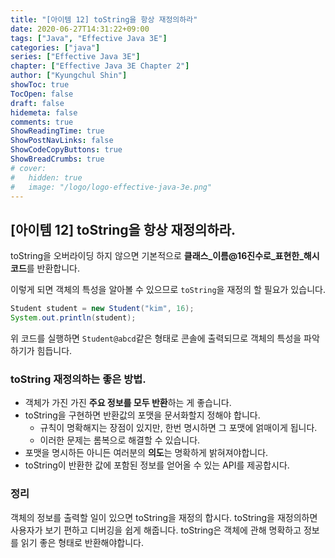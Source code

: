 ```yaml
---
title: "[아이템 12] toString을 항상 재정의하라"
date: 2020-06-27T14:31:22+09:00
tags: ["Java", "Effective Java 3E"]
categories: ["java"]
series: ["Effective Java 3E"]
chapter: ["Effective Java 3E Chapter 2"]
author: ["Kyungchul Shin"]
showToc: true
TocOpen: false
draft: false
hidemeta: false
comments: true
ShowReadingTime: true
ShowPostNavLinks: false
ShowCodeCopyButtons: true
ShowBreadCrumbs: true
# cover:
#   hidden: true
#   image: "/logo/logo-effective-java-3e.png"
---
```

## [아이템 12] toString을 항상 재정의하라.
toString을 오버라이딩 하지 않으면 기본적으로 **클래스_이름@16진수로_표현한_해시코드**를 반환합니다.

이렇게 되면 객체의 특성을 알아볼 수 있으므로 `toString`을 재정의 할 필요가 있습니다.
``` java
Student student = new Student("kim", 16);
System.out.println(student);
```
위 코드를 실행하면 `Student@abcd`같은 형태로 콘솔에 출력되므로 객체의 특성을 파악하기가 힘듭니다.

### **toString 재정의하는 좋은 방법.**
- 객체가 가진 가진 **주요 정보를 모두 반환**하는 게 좋습니다.
- toString을 구현하면 반환값의 포맷을 문서화할지 정해야 합니다.
  - 규칙이 명확해지는 장점이 있지만, 한번 명시하면 그 포맷에 얽매이게 됩니다.
  - 이러한 문제는 롬복으로 해결할 수 있습니다.
- 포맷을 명시하든 아니든 여러분의 **의도**는 명확하게 밝혀져야합니다.
- toString이 반환한 값에 포함된 정보를 얻어올 수 있는 API를 제공합시다.

### **정리**
객체의 정보를 출력할 일이 있으면 toString을 재정의 합시다. toString을 재정의하면 사용자가 보기 편하고 디버깅을 쉽게 해줍니다. toString은 객체에 관해 명확하고 정보를 읽기 좋은 형태로 반환해야합니다.